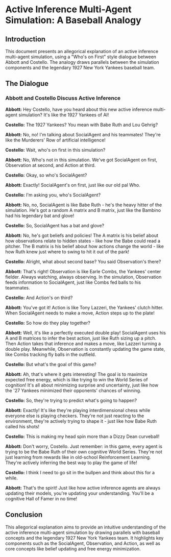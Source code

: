 # Active Inference Multi-Agent Simulation: A Baseball Analogy

## Introduction

This document presents an allegorical explanation of an active inference multi-agent simulation, using a "Who's on First" style dialogue between Abbott and Costello. The analogy draws parallels between the simulation components and the legendary 1927 New York Yankees baseball team.

## The Dialogue

### Abbott and Costello Discuss Active Inference

**Abbott:** Hey Costello, have you heard about this new active inference multi-agent simulation? It's like the 1927 Yankees of AI!

**Costello:** The 1927 Yankees? You mean with Babe Ruth and Lou Gehrig?

**Abbott:** No, no! I'm talking about SocialAgent and his teammates! They're like the Murderers' Row of artificial intelligence!

**Costello:** Wait, who's on first in this simulation?

**Abbott:** No, Who's not in this simulation. We've got SocialAgent on first, Observation at second, and Action at third.

**Costello:** Okay, so who's SocialAgent?

**Abbott:** Exactly! SocialAgent's on first, just like our old pal Who.

**Costello:** I'm asking you, who's SocialAgent?

**Abbott:** No, no, SocialAgent is like Babe Ruth - he's the heavy hitter of the simulation. He's got a random A matrix and B matrix, just like the Bambino had his legendary bat and glove!

**Costello:** So, SocialAgent has a bat and glove?

**Abbott:** No, he's got beliefs and policies! The A matrix is his belief about how observations relate to hidden states - like how the Babe could read a pitcher. The B matrix is his belief about how actions change the world - like how Ruth knew just where to swing to hit it out of the park!

**Costello:** Alright, what about second base? You said Observation's there?

**Abbott:** That's right! Observation is like Earle Combs, the Yankees' center fielder. Always watching, always observing. In the simulation, Observation feeds information to SocialAgent, just like Combs fed balls to his teammates.

**Costello:** And Action's on third?

**Abbott:** You've got it! Action is like Tony Lazzeri, the Yankees' clutch hitter. When SocialAgent needs to make a move, Action steps up to the plate!

**Costello:** So how do they play together?

**Abbott:** Well, it's like a perfectly executed double play! SocialAgent uses his A and B matrices to infer the best action, just like Ruth sizing up a pitch. Then Action takes that inference and makes a move, like Lazzeri turning a double play. Meanwhile, Observation is constantly updating the game state, like Combs tracking fly balls in the outfield.

**Costello:** But what's the goal of this game?

**Abbott:** Ah, that's where it gets interesting! The goal is to maximize expected free energy, which is like trying to win the World Series of cognition! It's all about minimizing surprise and uncertainty, just like how the '27 Yankees minimized their opponents' chances of winning.

**Costello:** So, they're trying to predict what's going to happen?

**Abbott:** Exactly! It's like they're playing interdimensional chess while everyone else is playing checkers. They're not just reacting to the environment, they're actively trying to shape it - just like how Babe Ruth called his shots!

**Costello:** This is making my head spin more than a Dizzy Dean curveball!

**Abbott:** Don't worry, Costello. Just remember: in this game, every agent is trying to be the Babe Ruth of their own cognitive World Series. They're not just learning from rewards like in old-school Reinforcement Learning. They're actively inferring the best way to play the game of life!

**Costello:** I think I need to go sit in the bullpen and think about this for a while.

**Abbott:** That's the spirit! Just like how active inference agents are always updating their models, you're updating your understanding. You'll be a cognitive Hall of Famer in no time!

## Conclusion

This allegorical explanation aims to provide an intuitive understanding of the active inference multi-agent simulation by drawing parallels with baseball concepts and the legendary 1927 New York Yankees team. It highlights key components such as the SocialAgent, Observation, and Action, as well as core concepts like belief updating and free energy minimization.